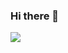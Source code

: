 ### Hi there 👋
<a href="https://www.buymeacoffee.com/coderpy4"><img src="https://img.buymeacoffee.com/button-api/?text=Buy me a melon&emoji=🍈&slug=coderpy4&button_colour=FFDD00&font_colour=000000&font_family=Cookie&outline_colour=000000&coffee_colour=ffffff"></a>

<!--
**CoderPY4/coderpy4** is a ✨ _special_ ✨ repository because its `README.md` (this file) appears on your GitHub profile.

Here are some ideas to get you started:

- 🔭 I’m currently working on ...
- 🌱 I’m currently learning ...
- 👯 I’m looking to collaborate on ...
- 🤔 I’m looking for help with ...
- 💬 Ask me about ...
- 📫 How to reach me: ...
- 😄 Pronouns: ...
- ⚡ Fun fact: ...
-->
